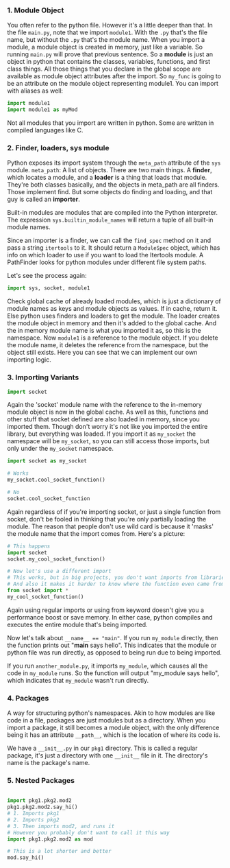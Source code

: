 
### 1. Module Object
You often refer to the python file. However it's a little deeper than that. In the file `main.py`, note that we import `module1`. With the `.py` that's the file name, but without the `.py` that's the module name. When you import a module, a module object is created in memory, just like a variable. So running `main.py` will prove that previous sentence. So a **module** is just an object in python that contains the classes, variables, functions, and first class things. All those things that you declare in the global scope are available as module object attributes after the import. So `my_func` is going to be an attribute on the module object representing module1. You can import with aliases as well:
```python
import module1
import module1 as myMod
```
Not all modules that you import are written in python. Some are written in compiled languages like C.

### 2. Finder, loaders, sys module
Python exposes its import system through the `meta_path` attribute of the `sys` module. `meta_path`: A list of objects. There are two main things. A **finder**, which locates a module, and a **loader** is a thing that loads that module. They're both classes basically, and the objects in meta_path are all finders. Those implement find. But some objects do finding and loading, and that guy is called an **importer**.

Built-in modules are modules that are compiled into the Python interpreter. The expression `sys.builtin_module_names` will return a tuple of all built-in module names. 

Since an importer is a finder, we can call the `find_spec` method on it and pass a string `itertools` to it. It should return a `ModuleSpec` object, which has info on which loader to use if you want to load the Itertools module. A PathFinder looks for python modules under different file system paths. 

Let's see the process again:
```python
import sys, socket, module1
```
Check global cache of already loaded modules, which is just a dictionary of module names as keys and module objects as values. If in cache, return it.
Else python uses finders and loaders to get the module. The loader creates the module object in memory and then it's added to the global cache. And the in memory module name is what you imported it as, so this is the namespace. Now `module1` is a reference to the module object. If you delete the module name, it deletes the reference from the namespace, but the object still exists. Here you can see that we can implement our own importing logic.


### 3. Importing Variants 

```Python
import socket
```
Again the 'socket' module name with the reference to the in-memory module object is now in the global cache. As well as this, functions and other stuff that socket defined are also loaded in memory, since you imported them. Though don't worry it's not like you imported the entire library, but everything was loaded.
If you import it as `my_socket` the namespace will be `my_socket`, so you can still access those imports, but only under the `my_socket` namespace. 
```Python
import socket as my_socket 

# Works
my_socket.cool_socket_function()

# No
socket.cool_socket_function
```
Again regardless of if you're importing socket, or just a single function from socket, don't be fooled in thinking that you're only partially loading the module. The reason that people don't use wild card is because it 'masks' the module name that the import comes from. Here's a picture:

```python
# This happens
import socket
socket.my_cool_socket_function()

# Now let's use a different import
# This works, but in big projects, you don't want imports from libraries to share the names as your own functions.
# And also it makes it harder to know where the function even came from.
from socket import *
my_cool_socket_function()
```
Again using regular imports or using from keyword doesn't give you a performance boost or save memory. In either case, python compiles and executes the entire module that's being imported.

Now let's talk about `__name__ == "main"`. If you run `my_module` directly, then the function prints out "__main__ says hello". This indicates that the module or python file was run directly, as opposed to being run due to being imported.

If you run `another_module.py`, it imports `my_module`, which causes all the code in `my_module` runs. So the function will output "my_module says hello", which indicates that `my_module` wasn't run directly. 

### 4. Packages 
A way for structuring python's namespaces. Akin to how modules are like code in a file, packages are just modules but as a directory. When you import a package, it still becomes a module object, with the only difference being it has an attribute `__path__`, which is the location of where its code is. 

We have a `__init__.py` in our `pkg1` directory. This is called a regular package, it's just a directory with one `__init__` file in it. The directory's name is the package's name.

### 5. Nested Packages
```python

import pkg1.pkg2.mod2
pkg1.pkg2.mod2.say_hi()
# 1. Imports pkg1
# 2. Imports pkg2
# 3. Then imports mod2, and runs it
# However you probably don't want to call it this way
import pkg1.pkg2.mod2 as mod 

# This is a lot shorter and better
mod.say_hi()
```